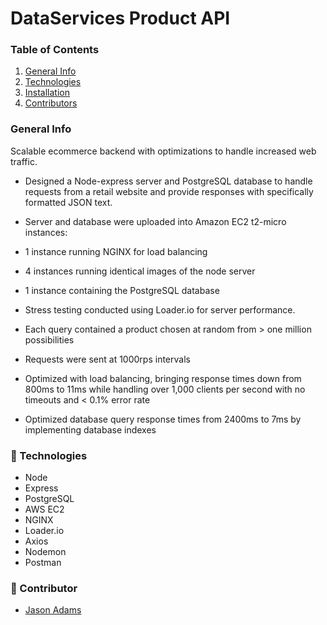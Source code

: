 # DataServices Product API

### Table of Contents

1. [General Info](#🌴-General-Info)
2. [Technologies](#🧪-Technologies)
3. [Installation](#🚀-Installation)
4. [Contributors](#🤝-Contributors)

### General Info

Scalable ecommerce backend with optimizations to handle increased web traffic.

* Designed a Node-express server and PostgreSQL database to handle requests from a retail website and provide responses with specifically formatted JSON text.
* Server and database were uploaded into Amazon EC2 t2-micro instances:
* 1 instance running NGINX for load balancing
* 4 instances running identical images of the node server
* 1 instance containing the PostgreSQL database
* Stress testing conducted using Loader.io for server performance.
* Each query contained a product chosen at random from > one million possibilities
* Requests were sent at 1000rps intervals

* Optimized with load balancing, bringing response times down from 800ms to 11ms while handling over 1,000 clients per second with no timeouts and < 0.1% error rate
* Optimized database query response times from 2400ms to 7ms by implementing database indexes


### 🧪 Technologies

* Node
* Express
* PostgreSQL
* AWS EC2
* NGINX
* Loader.io
* Axios
* Nodemon
* Postman

### 🤝 Contributor

- [Jason Adams](https://www.linkedin.com/in/jason-adams-b88086146/)


